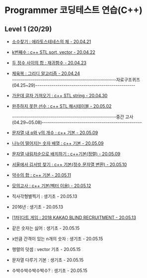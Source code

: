 # Programmer 코딩테스트 연습(C++)
## Level 1 (20/29)
- [소수찾기 : 에라토스테네스의 체 - 20.04.21](https://github.com/chldydgh4687/OJ-Algorithm/blob/master/programmersOJ/%EC%86%8C%EC%88%98%EC%B0%BE%EA%B8%B0.md)
- [k번째수 : c++ STL sort, vector - 20.04.22](https://github.com/chldydgh4687/OJ-Algorithm/blob/master/programmersOJ/k%EB%B2%88%EC%A7%B8%EC%88%98.md)
- [두 정수 사이의 합 : 재귀함수 - 20.04.23](https://github.com/chldydgh4687/OJ-Algorithm/blob/master/programmersOJ/%EB%91%90%20%EC%A0%95%EC%88%98%20%EC%82%AC%EC%9D%B4%EC%9D%98%20%ED%95%A9.md) 
- [체육복 : 그리디 알고리즘 - 20.04.24](https://github.com/chldydgh4687/OJ-Algorithm/blob/master/programmersOJ/%EC%B2%B4%EC%9C%A1%EB%B3%B5.md)  
----------------------------------------------------자료구조퀴즈(04.25~29)--------------------------------------------------
- [가운데 글자 가져오기 : c++ STL string - 20.04.30](https://github.com/chldydgh4687/OJ-Algorithm/blob/master/programmersOJ/%EA%B0%80%EC%9A%B4%EB%8D%B0%20%EA%B8%80%EC%9E%90%20%EA%B0%80%EC%A0%B8%EC%98%A4%EA%B8%B0.md)
- [완주하지 못한 선수 : c++ STL 해시테이블 - 20.05.02](https://github.com/chldydgh4687/OJ-Algorithm/blob/master/programmersOJ/%EC%99%84%EC%A3%BC%ED%95%98%EC%A7%80%EB%AA%BB%ED%95%9C%EC%84%A0%EC%88%98.md)  

  ----------------------------------------------------중간 고사(04.29~05.08)--------------------------------------------------
- [문자열 내 p와 y의 개수 : c++ 기본 - 20.05.09](https://github.com/chldydgh4687/OJ-Algorithm/blob/master/programmersOJ/%EB%AC%B8%EC%9E%90%EC%97%B4%20%EB%82%B4%20p%EC%99%80y%EC%9D%98%20%EA%B0%9C%EC%88%98.md)
- [나누어 떨어지는 숫자 배열 : c++ 기본 - 20.05.09](https://github.com/chldydgh4687/OJ-Algorithm/blob/master/programmersOJ/%EB%82%98%EB%88%84%EC%96%B4%20%EB%96%A8%EC%96%B4%EC%A7%80%EB%8A%94%20%EC%88%AB%EC%9E%90%20%EB%B0%B0%EC%97%B4.md)
- [문자열 내림차순으로 배치하기 : c++기본(정렬) - 20.05.09](https://github.com/chldydgh4687/OJ-Algorithm/blob/master/programmersOJ/%EB%AC%B8%EC%9E%90%EC%97%B4%20%EB%82%B4%EB%A6%BC%EC%B0%A8%EC%88%9C%EC%9C%BC%EB%A1%9C%20%EB%B0%B0%EC%B9%98%ED%95%98%EA%B8%B0.md)
- [서울에서 김서방 찾기 : c++ 기본(정수 문자열 변환) - 20.05.10](https://github.com/chldydgh4687/OJ-Algorithm/blob/master/programmersOJ/%EC%84%9C%EC%9A%B8%EC%97%90%EC%84%9C%20%EA%B9%80%EC%84%9C%EB%B0%A9%20%EC%B0%BE%EA%B8%B0.md)
- [약수의 합 : c++ 기본 - 20.05.11](https://github.com/chldydgh4687/OJ-Algorithm/blob/master/programmersOJ/%EC%95%BD%EC%88%98%EC%9D%98%20%ED%95%A9.md) 
- [모의고사 : c++ 기본(벡터 이용) - 20.05.12](https://github.com/chldydgh4687/OJ-Algorithm/blob/master/programmersOJ/%EB%AA%A8%EC%9D%98%EA%B3%A0%EC%82%AC.md)
- 직사각형별찍기 : 생기초 - 20.05.13
- 2016년 : 생기초 - 20.05.13
- [[1차]다트 게임 : 2018 KAKAO BLIND RECRUITMENT - 20.05.13](https://github.com/chldydgh4687/OJ-Algorithm/blob/master/programmersOJ/%5B1%EC%B0%A8%5D%EB%8B%A4%ED%8A%B8%20%EA%B2%8C%EC%9E%84.md) 
- 같은 숫자는 싫어 : 생기초 - 20.05.15
- x만큼 간격이 있는 n개의 숫자 : 생기초 - 20.05.15
- 행렬의 덧셈 : vector 기초 - 20.05.15
- 문자열 다루기 기본 : 생기초 - 20.05.15
- 수박수박수박수박수? : 생기초 - 20.05.15
